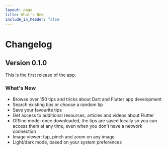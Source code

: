 ```yaml
---
layout: page
title: What's New
include_in_header: false
---
```


# Changelog

## Version 0.1.0

This is the first release of the app.

### What's New

- Browse over 150 tips and tricks about Dart and Flutter app development
- Search existing tips or choose a random tip
- Save your favourite tips
- Get access to additional resources, articles and videos about Flutter
- Offline mode: once downloaded, the tips are saved locally so you can access them at any time, even when you don't have a network connection
- Image viewer: tap, pinch and zoom on any image
- Light/dark mode, based on your system preferences

